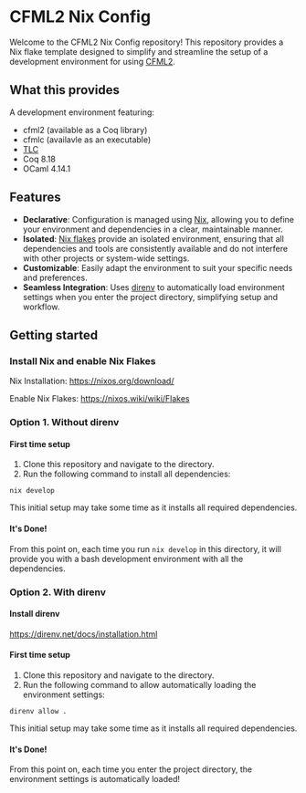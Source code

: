 # CFML2 Nix Config

Welcome to the CFML2 Nix Config repository! This repository provides a Nix flake template designed to simplify and streamline the setup of a development environment for using [CFML2](https://gitlab.inria.fr/charguer/cfml2). 

## What this provides 

A development environment featuring:
  - cfml2 (available as a Coq library)
  - cfmlc (availavle as an executable)
  - [TLC](https://www.chargueraud.org/softs/tlc/)
  - Coq 8.18
  - OCaml 4.14.1

## Features 

- **Declarative**: Configuration is managed using [Nix](https://nixos.org/), allowing you to define your environment and dependencies in a clear, maintainable manner.
- **Isolated**: [Nix flakes](https://nixos.wiki/wiki/Flakes) provide an isolated environment, ensuring that all dependencies and tools are consistently available and do not interfere with other projects or system-wide settings.
- **Customizable**: Easily adapt the environment to suit your specific needs and preferences.
- **Seamless Integration**: Uses [direnv](https://direnv.net/) to automatically load environment settings when you enter the project directory, simplifying setup and workflow.
  
## Getting started 

### Install Nix and enable Nix Flakes

Nix Installation: https://nixos.org/download/

Enable Nix Flakes: https://nixos.wiki/wiki/Flakes


### Option 1. Without direnv 

#### First time setup

1. Clone this repository and navigate to the directory.
2. Run the following command to install all dependencies:
```
nix develop
```
This initial setup may take some time as it installs all required dependencies.

#### It's Done!

From this point on, each time you run `nix develop` in this directory, it will provide you with a bash development environment with all the dependencies.

### Option 2. With direnv 

#### Install direnv 

https://direnv.net/docs/installation.html

#### First time setup

1. Clone this repository and navigate to the directory.
2. Run the following command to allow automatically loading the environment settings:
```
direnv allow .
```
This initial setup may take some time as it installs all required dependencies.

#### It's Done!

From this point on, each time you enter the project directory, the environment settings is automatically loaded! 



